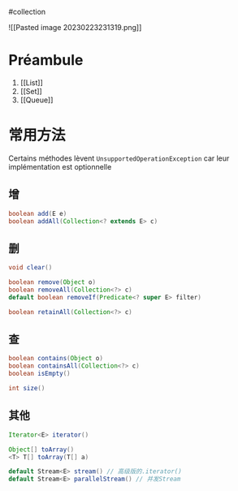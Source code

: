 #collection 

![[Pasted image 20230223231319.png]]

# Préambule

1. [[List]]
2. [[Set]]
3. [[Queue]]

# 常用方法

Certains méthodes lèvent `UnsupportedOperationException` car leur implémentation est optionnelle

## 增

```Java
boolean add(E e)
boolean addAll(Collection<? extends E> c)
```

## 删

```Java
void clear()

boolean remove(Object o)
boolean removeAll(Collection<?> c)
default boolean removeIf(Predicate<? super E> filter)

boolean retainAll(Collection<?> c)
```

## 查

```Java
boolean contains(Object o)
boolean containsAll(Collection<?> c)
boolean isEmpty()

int size()
```

## 其他

```java
Iterator<E> iterator()

Object[] toArray()
<T> T[] toArray(T[] a)

default Stream<E> stream() // 高级版的.iterator()
default Stream<E> parallelStream() // 并发Stream
```
